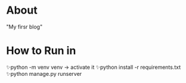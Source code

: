 # About
  "My firsr blog"

# How to Run in
  ✨python -m venv venv -> activate it
  ✨python install -r requirements.txt
  ✨python manage.py runserver
